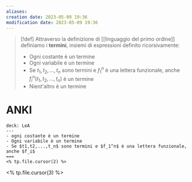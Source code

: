 ```yaml
---
aliases: 
creation date: 2023-05-09 19:36
modification date: 2023-05-09 19:36
---
```


>[!def]
>Attraverso la definizione di [[linguaggio del primo ordine]] definiamo i **termini**, insiemi di espressioni definito ricorsivamente:
>- Ogni costante è un termine
>- Ogni variabile è un termine
>- Se $t_{1},t_{2},\dots,t_{n}$ sono termini e $f_{1}^n$ è una lettera funzionale, anche $f_{i}^n(t_{1},t_{2},\dots,t_{n})$ è un termine
>- Nient'altro è un termine

# ANKI

```anki
deck: LeA
---
- ogni costante è un termine
- Ogni variabile è un termine
- Se $t1,t2,...,t_n$ sono termini e $f_1^n$ è una lettera funzionale, anche $f_i$
===
<% tp.file.cursor(2) %>
```
<% tp.file.cursor(3) %>
